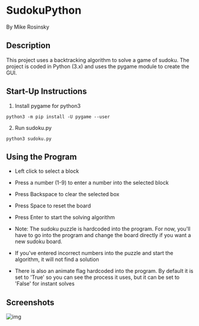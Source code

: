 # SudokuPython
By Mike Rosinsky

## Description
This project uses a backtracking algorithm to solve a game of sudoku. The project is coded in Python (3.x) and uses the pygame module to create the GUI.


## Start-Up Instructions
1) Install pygame for python3
```
python3 -m pip install -U pygame --user
```
2) Run sudoku.py
```
python3 sudoku.py
```

## Using the Program
- Left click to select a block
- Press a number (1-9) to enter a number into the selected block
- Press Backspace to clear the selected box
- Press Space to reset the board
- Press Enter to start the solving algorithm

- Note: The sudoku puzzle is hardcoded into the program. For now, you'll have to go into the program and change the board directly if you want a new sudoku board.
- If you've entered incorrect numbers into the puzzle and start the algorithm, it will not find a solution

- There is also an animate flag hardcoded into the program. By default it is set to 'True' so you can see the process it uses, but it can be set to 'False' for instant solves

## Screenshots

![img](https://imgur.com/eJMHSrU)
